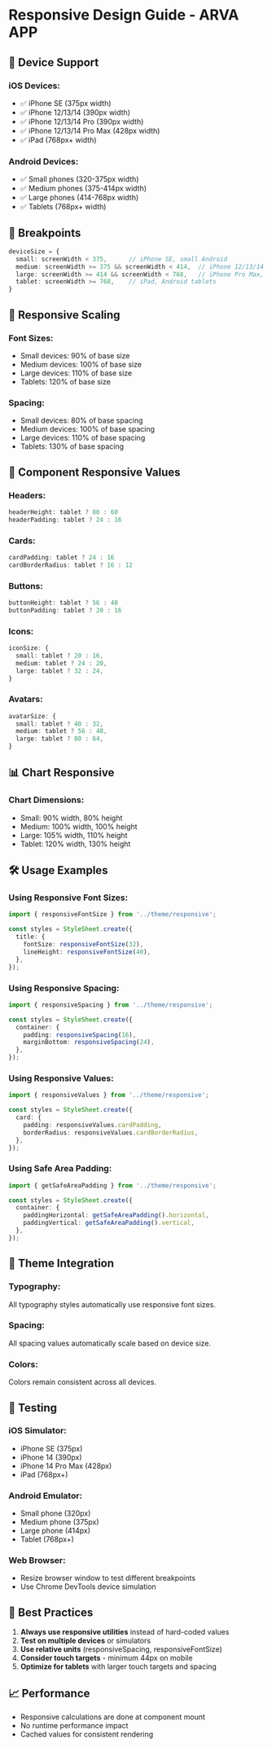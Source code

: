# Responsive Design Guide - ARVA APP

## 📱 **Device Support**

### **iOS Devices:**
- ✅ iPhone SE (375px width)
- ✅ iPhone 12/13/14 (390px width)
- ✅ iPhone 12/13/14 Pro (390px width)
- ✅ iPhone 12/13/14 Pro Max (428px width)
- ✅ iPad (768px+ width)

### **Android Devices:**
- ✅ Small phones (320-375px width)
- ✅ Medium phones (375-414px width)
- ✅ Large phones (414-768px width)
- ✅ Tablets (768px+ width)

## 🎯 **Breakpoints**

```typescript
deviceSize = {
  small: screenWidth < 375,      // iPhone SE, small Android
  medium: screenWidth >= 375 && screenWidth < 414,  // iPhone 12/13/14
  large: screenWidth >= 414 && screenWidth < 768,   // iPhone Pro Max, large Android
  tablet: screenWidth >= 768,    // iPad, Android tablets
}
```

## 📐 **Responsive Scaling**

### **Font Sizes:**
- Small devices: 90% of base size
- Medium devices: 100% of base size
- Large devices: 110% of base size
- Tablets: 120% of base size

### **Spacing:**
- Small devices: 80% of base spacing
- Medium devices: 100% of base spacing
- Large devices: 110% of base spacing
- Tablets: 130% of base spacing

## 🧩 **Component Responsive Values**

### **Headers:**
```typescript
headerHeight: tablet ? 80 : 60
headerPadding: tablet ? 24 : 16
```

### **Cards:**
```typescript
cardPadding: tablet ? 24 : 16
cardBorderRadius: tablet ? 16 : 12
```

### **Buttons:**
```typescript
buttonHeight: tablet ? 56 : 48
buttonPadding: tablet ? 20 : 16
```

### **Icons:**
```typescript
iconSize: {
  small: tablet ? 20 : 16,
  medium: tablet ? 24 : 20,
  large: tablet ? 32 : 24,
}
```

### **Avatars:**
```typescript
avatarSize: {
  small: tablet ? 40 : 32,
  medium: tablet ? 56 : 48,
  large: tablet ? 80 : 64,
}
```

## 📊 **Chart Responsive**

### **Chart Dimensions:**
- Small: 90% width, 80% height
- Medium: 100% width, 100% height
- Large: 105% width, 110% height
- Tablet: 120% width, 130% height

## 🛠 **Usage Examples**

### **Using Responsive Font Sizes:**
```typescript
import { responsiveFontSize } from '../theme/responsive';

const styles = StyleSheet.create({
  title: {
    fontSize: responsiveFontSize(32),
    lineHeight: responsiveFontSize(40),
  },
});
```

### **Using Responsive Spacing:**
```typescript
import { responsiveSpacing } from '../theme/responsive';

const styles = StyleSheet.create({
  container: {
    padding: responsiveSpacing(16),
    marginBottom: responsiveSpacing(24),
  },
});
```

### **Using Responsive Values:**
```typescript
import { responsiveValues } from '../theme/responsive';

const styles = StyleSheet.create({
  card: {
    padding: responsiveValues.cardPadding,
    borderRadius: responsiveValues.cardBorderRadius,
  },
});
```

### **Using Safe Area Padding:**
```typescript
import { getSafeAreaPadding } from '../theme/responsive';

const styles = StyleSheet.create({
  container: {
    paddingHorizontal: getSafeAreaPadding().horizontal,
    paddingVertical: getSafeAreaPadding().vertical,
  },
});
```

## 🎨 **Theme Integration**

### **Typography:**
All typography styles automatically use responsive font sizes.

### **Spacing:**
All spacing values automatically scale based on device size.

### **Colors:**
Colors remain consistent across all devices.

## 📱 **Testing**

### **iOS Simulator:**
- iPhone SE (375px)
- iPhone 14 (390px)
- iPhone 14 Pro Max (428px)
- iPad (768px+)

### **Android Emulator:**
- Small phone (320px)
- Medium phone (375px)
- Large phone (414px)
- Tablet (768px+)

### **Web Browser:**
- Resize browser window to test different breakpoints
- Use Chrome DevTools device simulation

## 🔧 **Best Practices**

1. **Always use responsive utilities** instead of hard-coded values
2. **Test on multiple devices** or simulators
3. **Use relative units** (responsiveSpacing, responsiveFontSize)
4. **Consider touch targets** - minimum 44px on mobile
5. **Optimize for tablets** with larger touch targets and spacing

## 📈 **Performance**

- Responsive calculations are done at component mount
- No runtime performance impact
- Cached values for consistent rendering

